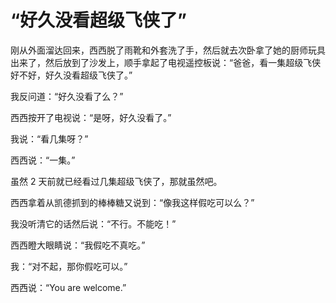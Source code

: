 # “好久没看超级飞侠了”

刚从外面溜达回来，西西脱了雨靴和外套洗了手，然后就去次卧拿了她的厨师玩具出来了，然后放到了沙发上，顺手拿起了电视遥控板说：“爸爸，看一集超级飞侠好不好，好久没看超级飞侠了。”

我反问道：“好久没看了么？”

西西按开了电视说：“是呀，好久没看了。”

我说：“看几集呀？”

西西说：“一集。”

虽然 2 天前就已经看过几集超级飞侠了，那就虽然吧。

西西拿着从凯德抓到的棒棒糖又说到：“像我这样假吃可以么？”

我没听清它的话然后说：“不行。不能吃！”

西西瞪大眼睛说：“我假吃不真吃。”

我：“对不起，那你假吃可以。”

西西说：“You are welcome.”

